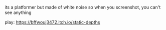 its a platformer but made of white noise so when you screenshot, you can't see anything

play: https://bffwouj3472.itch.io/static-depths
